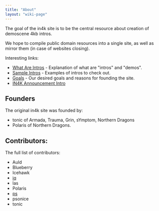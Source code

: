 ```yaml
---
title: "About"
layout: "wiki-page"
---
```


The goal of the in4k site is to be the central resource about creation of demoscene 4kb intros.

We hope to compile public domain resources into a single site, as well as mirror them (in case of websites closing).

Interesting links:

* [What Are Intros](what-are-intros) - Explanation of what are "intros" and "demos".
* [Sample Intros](sample-intros) - Examples of intros to check out.
* [Goals](goals) - Our desired goals and reasons for founding the site.
* [IN4K Announcement Intro](http://in4k.untergrund.net/files/in4k_ai.zip)

## Founders

The original in4k site was founded by:

* tonic of Armada, Trauma, Grin, sYmptom, Northern Dragons
* Polaris of Northern Dragons.

## Contributors:

The full list of contributors:

* Auld
* Blueberry
* Icehawk
* [iq](http://www.iquilezles.org/)
* las
* Polaris
* [ps](http://tpolm.org/~ps)
* psonice
* tonic
